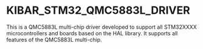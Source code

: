 # KIBAR_STM32_QMC5883L_DRIVER
This is a QMC5883L multi-chip driver developed to support all STM32XXXX microcontrollers and boards based on the HAL library. It supports all features of the QMC5883L multi-chip.
